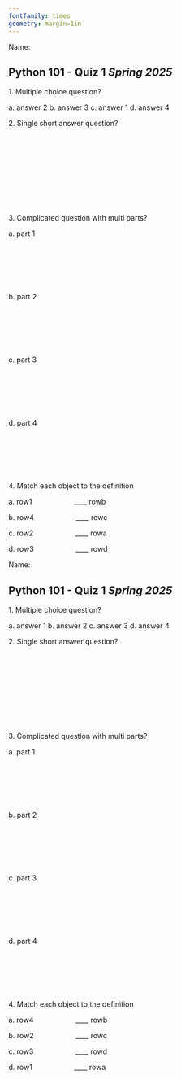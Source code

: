 ```yaml
---
fontfamily: times
geometry: margin=1in
---
```


Name:  

## **Python 101 - Quiz 1** *Spring 2025*  

1\. Multiple choice question?

a.  answer 2
b.  answer 3
c.  answer 1
d.  answer 4

2\. Single short answer question?  

 

 

 

 

 

3\. Complicated question with multi parts?

a.  part 1

 

 

 

b.  part 2

 

 

 

c.  part 3

 

 

 

d.  part 4

 

 

 

4\. Match each object to the definition

a.  row1                     \_\_\_\_ rowb

b.  row4                     \_\_\_\_ rowc

c.  row2                     \_\_\_\_ rowa

d.  row3                     \_\_\_\_ rowd

Name:  

## **Python 101 - Quiz 1** *Spring 2025*  

1\. Multiple choice question?

a.  answer 1
b.  answer 2
c.  answer 3
d.  answer 4

2\. Single short answer question?  

 

 

 

 

 

3\. Complicated question with multi parts?

a.  part 1

 

 

 

b.  part 2

 

 

 

c.  part 3

 

 

 

d.  part 4

 

 

 

4\. Match each object to the definition

a.  row4                     \_\_\_\_ rowb

b.  row2                     \_\_\_\_ rowc

c.  row3                     \_\_\_\_ rowd

d.  row1                     \_\_\_\_ rowa
